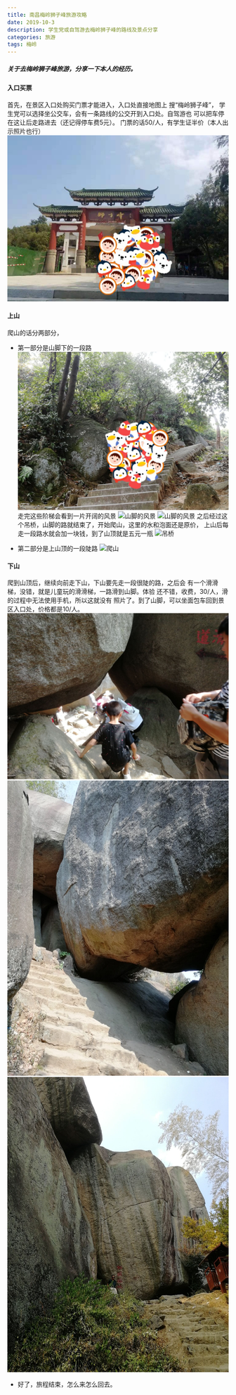 ```yaml
---
title: 南昌梅岭狮子峰旅游攻略
date: 2019-10-3
description: 学生党或自驾游去梅岭狮子峰的路线及景点分享
categories: 旅游
tags: 梅岭
---
```


##### 关于去梅岭狮子峰旅游，分享一下本人的经历。
#### 入口买票
首先，在景区入口处购买门票才能进入，入口处直接地图上
搜“梅岭狮子峰”，
学生党可以选择坐公交车，会有一条路线的公交开到入口处。自驾游也
可以把车停在这让后走路进去（还记得停车费5元）。
门票的话50/人，有学生证半价（本人出示照片也行）
![景点入口](_posts/image/rukou.jpg)

#### 上山
爬山的话分两部分，
* 第一部分是山脚下的一段路
![第一段路](_posts/image/shangshan1.jpg)
走完这些阶梯会看到一片开阔的风景
![山脚的风景](_posts/image/shangshan2.jpg)
![山脚的风景](_posts/image/shangshan3.jpg)
之后经过这个吊桥，山脚的路就结束了，开始爬山，这里的水和泡面还是原价，
上山后每走一段路水就会加一块钱，到了山顶就是五元一瓶
![吊桥](_posts/image/shangshan4.jpg)

* 第二部分是上山顶的一段陡路
![爬山](_posts/image/shangshan4.jpg)

#### 下山
爬到山顶后，继续向前走下山，下山要先走一段很陡的路，之后会
有一个滑滑梯，没错，就是儿童玩的滑滑梯，一路滑到山脚。体验
还不错，收费，30/人，滑的过程中无法使用手机，所以这就没有
照片了。到了山脚，可以坐面包车回到景区入口处，价格都是10/人。
![下山](_posts/image/xiashan1.jpg)
![下山](_posts/image/xiashan2.jpg)
![下山](_posts/image/xiashan3.jpg)

* 好了，旅程结束，怎么来怎么回去。



